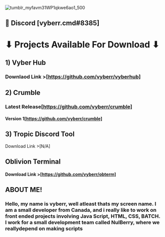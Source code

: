 ![tumblr_myfavm31WP1qkwe6ao1_500](https://user-images.githubusercontent.com/92124191/167544409-9dbf46f4-51e1-44a1-8731-b3eae338af86.gif)


## 💬 Discord [vyberr.cmd#8385] 
# ⬇ Projects Available For Download ⬇

## 1) Vyber Hub

### Downlaod Link >[https://github.com/vyberr/vyberhub]

## 2) Crumble

### Latest Release[https://github.com/vyberr/crumble]
#### Version 1[https://github.com/vyberr/crumble]

## 3) Tropic Discord Tool

Download Link >[N/A]

## Oblivion Terminal

#### Download Link >[https://github.com/vyberr/obterm]

## ABOUT ME!
### Hello, my name is vyberr, well atleast thats my screen name. I am a small developer from Canada, and i really like to work on front ended projects involving Java Script, HTML, CSS, BATCH. I work for a small development team called NulBerry, where we reallydepend on making scripts
